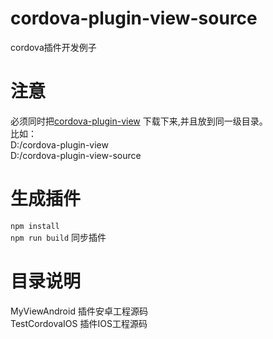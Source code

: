 # cordova-plugin-view-source
cordova插件开发例子  

# 注意
必须同时把[cordova-plugin-view](https://github.com/longting/cordova-plugin-view) 下载下来,并且放到同一级目录。  
比如：  
D:/cordova-plugin-view  
D:/cordova-plugin-view-source  

# 生成插件
`npm install`  
`npm run build`  同步插件

# 目录说明
MyViewAndroid 插件安卓工程源码  
TestCordovaIOS 插件IOS工程源码  
